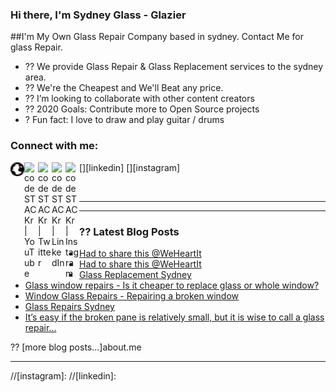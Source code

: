 ### Hi there, I'm Sydney Glass - Glazier
##I'm My Own Glass Repair Company based in sydney. Contact Me for glass Repair.

- ?? We provide Glass Repair & Glass Replacement services to the sydney area.
- ?? We're the Cheapest and We'll Beat any price.
- ?? I’m looking to collaborate with other content creators
- ?? 2020 Goals: Contribute more to Open Source projects
- ? Fun fact: I love to draw and play guitar / drums


### Connect with me:

[<img align="left" alt="codeSTACKr.com" width="22px" src="https://raw.githubusercontent.com/iconic/open-iconic/master/svg/globe.svg" />][website]
[<img align="left" alt="codeSTACKr | YouTube" width="22px" src="https://cdn.jsdelivr.net/npm/simple-icons@v3/icons/youtube.svg" />][youtube]
[<img align="left" alt="codeSTACKr | Twitter" width="22px" src="https://cdn.jsdelivr.net/npm/simple-icons@v3/icons/twitter.svg" />][twitter]
[<img align="left" alt="codeSTACKr | LinkedIn" width="22px" src="https://cdn.jsdelivr.net/npm/simple-icons@v3/icons/linkedin.svg" />][linkedin]
[<img align="left" alt="codeSTACKr | Instagram" width="22px" src="https://cdn.jsdelivr.net/npm/simple-icons@v3/icons/instagram.svg" />][instagram]

<br />

---

---

### ?? Latest Blog Posts

<!-- BLOG-POST-LIST:START -->
- [Had to share this @WeHeartIt](https://glass-reparis-sydney.tumblr.com/post/656628972011028480)
- [Had to share this @WeHeartIt](https://glass-reparis-sydney.tumblr.com/post/656628955227537408)
- [Glass Replacement Sydney](https://glass-reparis-sydney.tumblr.com/post/655231864356978688)
- [Glass window repairs - Is it cheaper to replace glass or whole window?](https://glass-reparis-sydney.tumblr.com/post/654491990142140416)
- [Window Glass Repairs - Repairing a broken window](https://glass-reparis-sydney.tumblr.com/post/654481033927049216)
- [Glass Repairs Sydney](https://glass-reparis-sydney.tumblr.com/post/651521579300356096)
- [It’s easy if the broken pane is relatively small, but it is wise to call a glass repair...](https://glass-reparis-sydney.tumblr.com/post/651520368823189504)
<!-- BLOG-POST-LIST:END -->

?? [more blog posts...]about.me

---


[website]: https://www.sydneyglassinstallations.com.au
[twitter]: https://twitter.com/GlassRepairssy1
[youtube]:https://www.youtube.com/channel/UC7ni0fjT1AplEWjEq01yX-g
//[instagram]:
//[linkedin]: 
